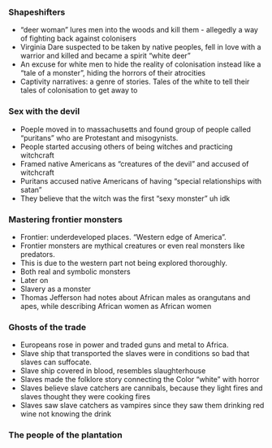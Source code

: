 
### Shapeshifters
- “deer woman” lures men into the woods and kill them - allegedly a way of fighting back against colonisers
- Virginia Dare suspected to be taken by native peoples, fell in love with a warrior and killed and became a spirit “white deer”
- An excuse for white men to hide the reality of colonisation instead like a “tale of a monster”, hiding the horrors of their atrocities
- Captivity narratives: a genre of stories. Tales of the white to tell their tales of colonisation to get away to 

### Sex with the devil
- Poeple moved in to massachusetts and found group of people called “puritans” who are Protestant and misogynists.
- People started accusing others of being witches and practicing witchcraft
- Framed native Americans as “creatures of the devil” and accused of witchcraft
- Puritans accused native Americans of having “special relationships with satan”
- They believe that the witch was the first “sexy monster” uh idk

### Mastering frontier monsters
- Frontier: underdeveloped places. “Western edge of America”.
- Frontier monsters are mythical creatures or even real monsters like predators.
- This is due to the western part not being explored thoroughly.
- Both real and symbolic monsters
- Later on
- Slavery as a monster
- Thomas Jefferson had notes about African males as orangutans and apes, while describing African women as African women

### Ghosts of the trade
- Europeans rose in power and traded guns and metal to Africa.
- Slave ship that transported the slaves were in conditions so bad that slaves can suffocate.
- Slave ship covered in blood, resembles slaughterhouse
- Slaves made the folklore story connecting the Color “white” with horror
- Slaves believe slave catchers are cannibals, because they light fires and slaves thought they were cooking fires
- Slaves saw slave catchers as vampires since they saw them drinking red wine not knowing the drink
### The people of the plantation